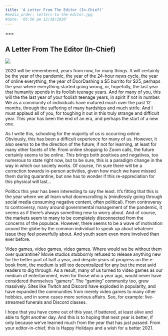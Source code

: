 ```yaml
---
title: 'A Letter From The Editor (In-Chief)'
#media_order: letters-to-the-editor.jpg
#date: '05:56 pm 12/18/2020'
---
```


===

## A Letter From The Editor (In-Chief)

![](letters-to-the-editor.jpg)

2020 will be remembered, years from now, for many things. It will certainly be the year of the pandemic, the year of the 24-hour news cycle, the year of online everything, the year of DoorDashing a $5 burrito for $25, perhaps the year where everything started going wrong, or, hopefully, the last year that humanity spends in its foolish teenage years. And for many of you, this will the the last year of your foolish teenage years, in spirit if not in number. We as a community of individuals have matured much over the past 12 months, through the suffering of many hardships and much strife. And I must applaud all of you, for toughing it out in this truly strange and difficult year. This year has been the end of an era, and perhaps the start of a new one.

As I write this, schooling for the majority of us is occurring online. Obviously, this has been a difficult experience for many of us. However, it also seems to be the direction of the future, if not for learning, at least for many other facets of life. From online shopping to Zoom calls, the future certainly seems to be online. This brings both positives and negatives, too numerous to state right now, but to be sure, this is a paradigm change in the way in which our society works. Of course, I’m sure there will be a correction towards in-person activities, given how much we have missed them during quarantine, but one has to wonder if this re-appreciation for this physical will last…

Politics this year has been interesting to say the least. It’s fitting that this is the year where we all learn what doomscrolling is (mindlessly going through social media consuming negative content, often political). From controversy to controversy, many around governmental management of the pandemic, it seems as if there’s always something new to worry about. And of course, the markets seem to many to be completely disconnected from the concerns of the populace. However, there seems to be a wave of motivation around the globe by the common individual to speak up about whatever issue they feel powerfully about. And youth seem even more involved than ever before. 

Video games, video games, video games. Where would we be without them over quarantine? Movie studios stubbornly refused to release anything new for the better part of half a year, and despite years of progress on the e-book front, the medium is still too decentralized for any but the most avid readers to dig through. As a result, many of us turned to video games as our medium of entertainment, even for those who a year ago, would never have considered themselves “gamers”. The “gaming” community too, grew massively. Sites like Twitch and Discord have exploded in popularity, and have expanded the communities from merely video games to many other hobbies, and in some cases more serious affairs. See, for example: live-streamed funerals and Discord classes.

I hope that you have come out of this year, if battered, at least alive and able to fight another day. And this is to hoping that next year is better, if only because we’ve learned much from the year that has just passed. From your editor-in-chief, this is Happy Holidays and a wish for a better 2021.
